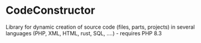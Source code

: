 # CodeConstructor
Library for dynamic creation of source code (files, parts, projects) in several languages (PHP, XML, HTML, rust, SQL,  ....) - requires PHP 8.3 
